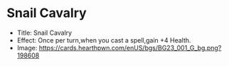 # Snail Cavalry
- Title:  Snail Cavalry
- Effect:  Once per turn,when you cast a spell,gain +4 Health.
- Image:  https://cards.hearthpwn.com/enUS/bgs/BG23_001_G_bg.png?198608
